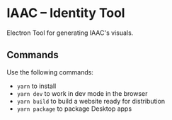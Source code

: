 # IAAC – Identity Tool
Electron Tool for generating IAAC's visuals.

## Commands
Use the following commands:

- `yarn` to install
- `yarn dev` to work in dev mode in the browser
- `yarn build` to build a website ready for distribution
- `yarn package` to package Desktop apps